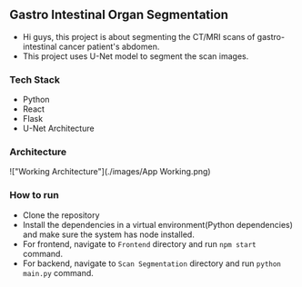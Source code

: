 ## Gastro Intestinal Organ Segmentation

- Hi guys, this project is about segmenting the CT/MRI scans of gastro-intestinal cancer patient's abdomen.
- This project uses U-Net model to segment the scan images.

### Tech Stack

- Python
- React
- Flask
- U-Net Architecture

### Architecture

!["Working Architecture"](./images/App Working.png)

### How to run

- Clone the repository
- Install the dependencies in a virtual environment(Python dependencies) and make sure the system has node installed.
- For frontend, navigate to `Frontend` directory and run `npm start` command.
- For backend, navigate to `Scan Segmentation` directory and run `python main.py` command.
